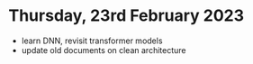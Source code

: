 # Thursday, 23rd February 2023

- learn DNN, revisit transformer models
- update old documents on clean architecture
